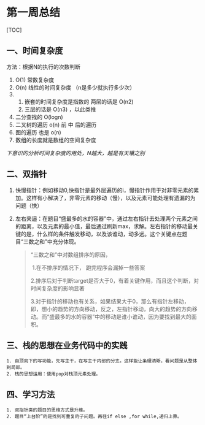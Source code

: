 # 第一周总结

[TOC]

##   一、时间复杂度 

方法：根据N的执行的次数判断

1. O(1) 常数复杂度
2. O(n) 线性的时间复杂度 （n是多少就执行多少次）
3. 1. 嵌套的时间复杂度是指数的 两层的话是 O(n2) 
   2. 三层的话是 O(n3)  ，以此类推
4. 二分查找的 O(logn)
5. 二叉树的遍历 o(n)  前 中 后的遍历
6. 图的遍历 也是 o(n)
7. 数组的长度就是数组的空间复杂度

*下意识的分析时间复杂度的用处，N越大，越是有天壤之别*



## 二、双指针

1. 快慢指针：例如移动0,快指针是最外层遍历的i，慢指针作用于对非零元素的累加。这样有小解决了，非零元素的移动（慢），以及元素可能处理有遗漏的为问题（快）

2. 左右夹逼：在题目“盛最多的水的容器”中，通过左右指针去处理两个元素之间的距离，以及元素的最小值，最后通过刷新max，求解。左右指针的移动最关键的是，什么样的条件触发移动，以及该谁动，动多远。这个关键点在题目“三数之和”中充分体现。

   > “三数之和”中对数组排序的原因，
   >
   > ​	1.在不排序的情况下， 跑完程序会漏掉一些答案
   >
   > ​	2.排序后对于判断target是否大于0，有着关键作用，而且这个判断，对时间复杂度的影响显著
   >
   > ​    3.对于指针的移动也有关系，如果结果大于0，那么有指针左移动，即，想小的趋势的方向移动，反之，左指针移动，向大的趋势的方向移动。而“盛最多的水的容器”中的移动是谁小谁动，因为要找到最大的面积。



## 三、栈的思想在业务代码中的实践

	1. 自顶向下的写功能，先写主干，在写主干内部的分支。这样能让条理清晰，看问题是从整体到局部。
 	2. 栈的思想运用：使用pop对栈顶元素处理。

## 四、学习方法

	1. 双指针类的题目的思维方式是升维。
 	2. 题目“上台阶”的是找到可重复的子问题。再往if else ,for while,递归上靠。











